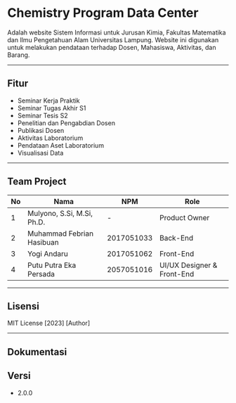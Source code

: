 # Chemistry Program Data Center

Adalah website Sistem Informasi untuk Jurusan Kimia, Fakultas Matematika dan Ilmu Pengetahuan Alam Universitas Lampung.
Website ini digunakan untuk melakukan pendataan terhadap Dosen, Mahasiswa, Aktivitas, dan Barang.

-------------------------------------------

## Fitur
- Seminar Kerja Praktik
- Seminar Tugas Akhir S1
- Seminar Tesis S2
- Penelitian dan Pengabdian Dosen
- Publikasi Dosen
- Aktivitas Laboratorium
- Pendataan Aset Laboratorium
- Visualisasi Data

-------------------------------------------

## Team Project
| No | Nama | NPM | Role |
| ------- | ------- | ------- | ------- |
|1| Mulyono, S.Si, M.Si, Ph.D. | - | Product Owner |
| 2| Muhammad Febrian Hasibuan | 2017051033 | Back-End |
| 3| Yogi Andaru | 2017051062 | Front-End |
| 4| Putu Putra Eka Persada | 2057051016 | UI/UX Designer & Front-End |

-------------------------------------------

## Lisensi
MIT License
[2023] [Author]

-------------------------------------------
## Dokumentasi


## Versi
- 2.0.0

